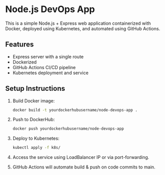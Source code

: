 # Node.js DevOps App

This is a simple Node.js + Express web application containerized with Docker, deployed using Kubernetes, and automated using GitHub Actions.

## Features
- Express server with a single route
- Dockerized
- GitHub Actions CI/CD pipeline
- Kubernetes deployment and service

## Setup Instructions

1. Build Docker image:
   ```bash
   docker build -t yourdockerhubusername/node-devops-app .
   ```

2. Push to DockerHub:
   ```bash
   docker push yourdockerhubusername/node-devops-app
   ```

3. Deploy to Kubernetes:
   ```bash
   kubectl apply -f k8s/
   ```

4. Access the service using LoadBalancer IP or via port-forwarding.

5. GitHub Actions will automate build & push on code commits to main.